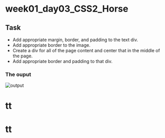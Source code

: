 # week01_day03_CSS2_Horse
## Task 
* Add appropriate margin, border, and padding to the text div.
* Add appropriate border to the image.
* Create a div for all of the page content and center that in the middle of the page.
* Add appropriate border and padding to that div.
 
### The ouput
![output](output.png)
# tt
# tt
